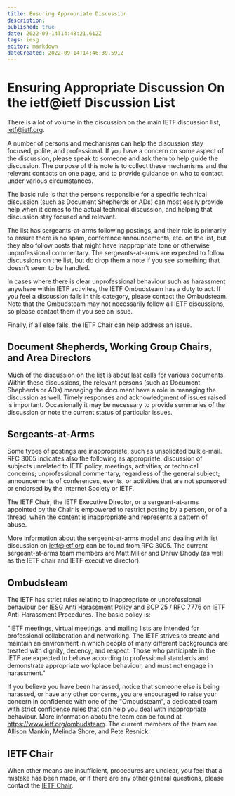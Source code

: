 ```yaml
---
title: Ensuring Appropriate Discussion
description: 
published: true
date: 2022-09-14T14:48:21.612Z
tags: iesg
editor: markdown
dateCreated: 2022-09-14T14:46:39.591Z
---
```


# Ensuring Appropriate Discussion On the ietf@ietf Discussion List 

There is a lot of volume in the discussion on the main IETF discussion list, ietf@ietf.org.

A number of persons and mechanisms can help the discussion stay focused, polite, and professional. If you have a concern on some aspect of the discussion, please speak to someone and ask them to help guide the discussion. The purpose of this note is to collect these mechanisms and the relevant contacts on one page, and to provide guidance on who to contact under various circumstances.

The basic rule is that the persons responsible for a specific technical discussion (such as Document Shepherds or ADs) can most easily provide help when it comes to the actual technical discussion, and helping that discussion stay focused and relevant.

The list has sergeants-at-arms following postings, and their role is primarily to ensure there is no spam, conference announcements, etc. on the list, but they also follow posts that might have inappropriate tone or otherwise unprofessional commentary. The sergeants-at-arms are expected to follow discussions on the list, but do drop them a note if you see something that doesn't seem to be handled.

In cases where there is clear unprofessional behaviour such as harassment anywhere within IETF activites, the IETF Ombudsteam has a duty to act. If you feel a discussion falls in this category, please contact the Ombudsteam. Note that the Ombudsteam may not necessarily follow all IETF discussions, so please contact them if you see an issue.

Finally, if all else fails, the IETF Chair can help address an issue.

## Document Shepherds, Working Group Chairs, and Area Directors 

Much of the discussion on the list is about last calls for various documents. Within these discussions, the relevant persons (such as Document Shepherds or ADs) managing the document have a role in managing the discussion as well. Timely responses and acknowledgment of issues raised is important. Occasionally it may be necessary to provide summaries of the discussion or note the current status of particular issues.

## Sergeants-at-Arms 

Some types of postings are inappropriate, such as unsolicited bulk e-mail. RFC 3005 indicates also the following as appropriate: discussion of subjects unrelated to IETF policy, meetings, activities, or technical concerns; unprofessional commentary, regardless of the general subject; announcements of conferences, events, or activities that are not sponsored or endorsed by the Internet Society or IETF.

The IETF Chair, the IETF Executive Director, or a sergeant-at-arms appointed by the Chair is empowered to restrict posting by a person, or of a thread, when the content is inappropriate and represents a pattern of abuse. 

More information about the sergeant-at-arms model and dealing with list discussion on ietf@ietf.org can be found from RFC 3005. The current sergeant-at-arms team members are Matt Miller and Dhruv Dhody (as well as the IETF chair and IETF executive director).

## Ombudsteam 

The IETF has strict rules relating to inappropriate or unprofessional behaviour per [IESG Anti Harassment Policy](http://ietf.org/iesg/statement/ietf-anti-harassment-policy.html) and BCP 25 / RFC 7776 on IETF Anti-Harassment Procedures. The basic policy is:

"IETF meetings, virtual meetings, and mailing lists are intended for professional collaboration and networking. The IETF strives to create and maintain an environment in which people of many different backgrounds are treated with dignity, decency, and respect. Those who participate in the IETF are expected to behave according to professional standards and demonstrate appropriate workplace behaviour, and must not engage in harassment."

If you believe you have been harassed, notice that someone else is being harassed, or have any other concerns, you are encouraged to raise your concern in confidence with one of the "Ombudsteam", a dedicated team with strict confidence rules that can help you deal with inappropriate behaviour. More information abotu the team can be found at https://www.ietf.org/ombudsteam. The current members of the team are Allison Mankin, Melinda Shore, and Pete Resnick.

## IETF Chair

When other means are insufficient, procedures are unclear, you feel that a mistake has been made, or if there are any other general questions, please contact the [IETF Chair](mailto:chair@ietf.org).

